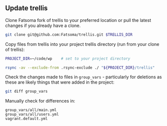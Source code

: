 ## Update trellis

Clone Fatsoma fork of trellis to your preferred location or pull the latest changes if you already have a clone.

```sh
git clone git@github.com:Fatsoma/trellis.git $TRELLIS_DIR
```

Copy files from trellis into your project trellis directory (run from your clone of trellis):

```sh
PROJECT_DIR=~/code/wp    # set to your project directory

rsync -av --exclude-from .rsync-exclude ./ "${PROJECT_DIR}/trellis"
```

Check the changes made to files in `group_vars` - particularly for deletions as
these are likely things that were added in the project:

```sh
git diff group_vars
```

Manually check for differences in:

```
group_vars/all/main.yml
group_vars/all/users.yml
vagrant.default.yml
```

